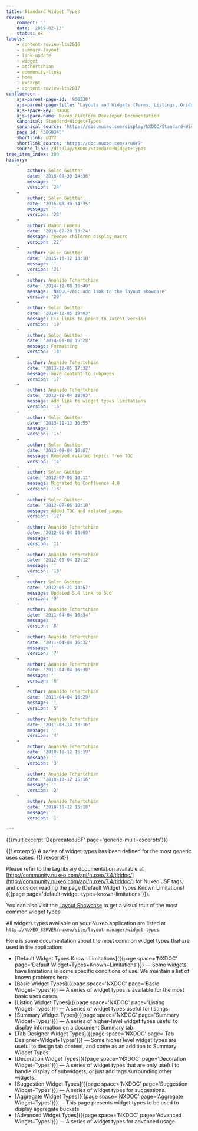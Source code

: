 ```yaml
---
title: Standard Widget Types
review:
    comment: ''
    date: '2019-02-13'
    status: ok
labels:
    - content-review-lts2016
    - summary-layout
    - link-update
    - widget
    - atchertchian
    - community-links
    - home
    - excerpt
    - content-review-lts2017
confluence:
    ajs-parent-page-id: '950330'
    ajs-parent-page-title: 'Layouts and Widgets (Forms, Listings, Grids)'
    ajs-space-key: NXDOC
    ajs-space-name: Nuxeo Platform Developer Documentation
    canonical: Standard+Widget+Types
    canonical_source: 'https://doc.nuxeo.com/display/NXDOC/Standard+Widget+Types'
    page_id: '3868345'
    shortlink: uQY7
    shortlink_source: 'https://doc.nuxeo.com/x/uQY7'
    source_link: /display/NXDOC/Standard+Widget+Types
tree_item_index: 300
history:
    -
        author: Solen Guitter
        date: '2016-08-30 14:36'
        message: ''
        version: '24'
    -
        author: Solen Guitter
        date: '2016-08-30 14:35'
        message: ''
        version: '23'
    -
        author: Manon Lumeau
        date: '2016-07-20 13:24'
        message: remove children display macro
        version: '22'
    -
        author: Solen Guitter
        date: '2015-10-12 13:18'
        message: ''
        version: '21'
    -
        author: Anahide Tchertchian
        date: '2014-12-08 16:49'
        message: 'NXDOC-286: add link to the layout showcase'
        version: '20'
    -
        author: Solen Guitter
        date: '2014-12-05 19:03'
        message: Fix links to point to latest version
        version: '19'
    -
        author: Solen Guitter
        date: '2014-01-08 15:28'
        message: Formatting
        version: '18'
    -
        author: Anahide Tchertchian
        date: '2013-12-05 17:32'
        message: move content to subpages
        version: '17'
    -
        author: Anahide Tchertchian
        date: '2013-12-04 18:03'
        message: add link to widget types limitations
        version: '16'
    -
        author: Solen Guitter
        date: '2013-11-13 16:55'
        message: ''
        version: '15'
    -
        author: Solen Guitter
        date: '2013-09-04 16:07'
        message: Removed related topics from TOC
        version: '14'
    -
        author: Solen Guitter
        date: '2012-07-06 10:11'
        message: Migrated to Confluence 4.0
        version: '13'
    -
        author: Solen Guitter
        date: '2012-07-06 10:10'
        message: Added TOC and related pages
        version: '12'
    -
        author: Anahide Tchertchian
        date: '2012-06-04 14:09'
        message: ''
        version: '11'
    -
        author: Anahide Tchertchian
        date: '2012-06-04 12:12'
        message: ''
        version: '10'
    -
        author: Solen Guitter
        date: '2012-05-21 13:57'
        message: Updated 5.4 link to 5.6
        version: '9'
    -
        author: Anahide Tchertchian
        date: '2011-04-04 16:34'
        message: ''
        version: '8'
    -
        author: Anahide Tchertchian
        date: '2011-04-04 16:32'
        message: ''
        version: '7'
    -
        author: Anahide Tchertchian
        date: '2011-04-04 16:30'
        message: ''
        version: '6'
    -
        author: Anahide Tchertchian
        date: '2011-04-04 16:29'
        message: ''
        version: '5'
    -
        author: Anahide Tchertchian
        date: '2011-03-14 18:16'
        message: ''
        version: '4'
    -
        author: Anahide Tchertchian
        date: '2010-10-12 15:19'
        message: ''
        version: '3'
    -
        author: Anahide Tchertchian
        date: '2010-10-12 15:16'
        message: ''
        version: '2'
    -
        author: Anahide Tchertchian
        date: '2010-10-12 15:10'
        message: ''
        version: '1'

---
```

{{{multiexcerpt 'DeprecatedJSF' page='generic-multi-excerpts'}}}

{{! excerpt}}
A series of widget types has been defined for the most generic uses cases.
{{! /excerpt}}

Please refer to the tag library documentation available at [http://community.nuxeo.com/api/nuxeo/7.4/tlddoc/](http://community.nuxeo.com/api/nuxeo/7.4/tlddoc/) for Nuxeo JSF tags, and consider reading the page [Default Widget Types Known Limitations]({{page page='default-widget-types-known-limitations'}}).

You can also visit the [Layout Showcase](http://showcase.nuxeo.com/nuxeo/layoutDemo) to get a visual tour of the most common widget types.

All widgets types available on your Nuxeo application are listed at `http://NUXEO_SERVER/nuxeo/site/layout-manager/widget-types`.

Here is some documentation about the most common widget types that are used in the application:

-   [Default Widget Types Known Limitations]({{page space='NXDOC' page='Default Widget+Types+Known+Limitations'}})&nbsp;&mdash;&nbsp;<span class="smalltext">Some widgets have limitations in some specific conditions of use. We maintain a list of known problems here.</span>
-   [Basic Widget Types]({{page space='NXDOC' page='Basic Widget+Types'}})&nbsp;&mdash;&nbsp;<span class="smalltext">A series of widget types is available for the most basic uses cases.</span>
-   [Listing Widget Types]({{page space='NXDOC' page='Listing Widget+Types'}})&nbsp;&mdash;&nbsp;<span class="smalltext">A series of widget types useful for listings.</span>
-   [Summary Widget Types]({{page space='NXDOC' page='Summary Widget+Types'}})&nbsp;&mdash;&nbsp;<span class="smalltext">A series of higher-level widget types useful to display information on a document Summary tab.</span>
-   [Tab Designer Widget Types]({{page space='NXDOC' page='Tab Designer+Widget+Types'}})&nbsp;&mdash;&nbsp;<span class="smalltext">Some higher level widget types are useful to design tab content, and come as an addition to Summary Widget Types.</span>
-   [Decoration Widget Types]({{page space='NXDOC' page='Decoration Widget+Types'}})&nbsp;&mdash;&nbsp;<span class="smalltext">A series of widget types that are only useful to handle display of subwidgets, or just add tags surrounding other widgets.</span>
-   [Suggestion Widget Types]({{page space='NXDOC' page='Suggestion Widget+Types'}})&nbsp;&mdash;&nbsp;<span class="smalltext">A series of widget types for suggestions.</span>
-   [Aggregate Widget Types]({{page space='NXDOC' page='Aggregate Widget+Types'}})&nbsp;&mdash;&nbsp;<span class="smalltext">This page presents widget types to be used to display aggregate buckets.</span>
-   [Advanced Widget Types]({{page space='NXDOC' page='Advanced Widget+Types'}})&nbsp;&mdash;&nbsp;<span class="smalltext">A series of widget types for advanced usage.</span>

&nbsp;
